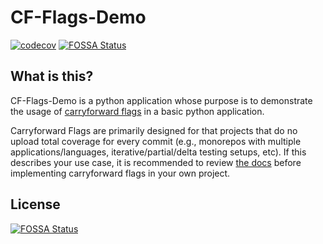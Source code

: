 # CF-Flags-Demo 

[![codecov](https://codecov.io/gh/codecov/cf-flags-demo/graph/badge.svg)](https://codecov.io/gh/codecov/cf-flags-demo)
[![FOSSA Status](https://app.fossa.com/api/projects/git%2Bgithub.com%2Fcodecov%2Fcf-flags-demo.svg?type=shield)](https://app.fossa.com/projects/git%2Bgithub.com%2Fcodecov%2Fcf-flags-demo?ref=badge_shield)


## What is this?

CF-Flags-Demo is a python application whose purpose is to demonstrate the usage of [carryforward flags](https://docs.codecov.io/docs/carryforward-flags) in a basic python application. 

Carryforward Flags are primarily designed for that projects that do no upload total coverage for every commit (e.g., monorepos with multiple applications/languages, iterative/partial/delta testing setups, etc). If this describes your use case, it is recommended to review [the docs](https://docs.codecov.io/docs/carryforward-flags) before implementing carryforward flags in your own project. 


## License
[![FOSSA Status](https://app.fossa.com/api/projects/git%2Bgithub.com%2Fcodecov%2Fcf-flags-demo.svg?type=large)](https://app.fossa.com/projects/git%2Bgithub.com%2Fcodecov%2Fcf-flags-demo?ref=badge_large)
